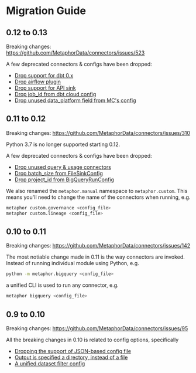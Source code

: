 # Migration Guide

## 0.12 to 0.13

Breaking changes: https://github.com/MetaphorData/connectors/issues/523

A few deprecated connectors & configs have been dropped:
- [Drop support for dbt 0.x](https://github.com/MetaphorData/connectors/pull/561)
- [Drop airflow plugin](https://github.com/MetaphorData/connectors/pull/562)
- [Drop support for API sink ](hhttps://github.com/MetaphorData/connectors/pull/565)
- [Drop job_id from dbt cloud config](https://github.com/MetaphorData/connectors/pull/619)
- [Drop unused data_platform field from MC's config](https://github.com/MetaphorData/connectors/pull/620)

## 0.11 to 0.12

Breaking changes: https://github.com/MetaphorData/connectors/issues/310

Python 3.7 is no longer supported starting 0.12.

A few deprecated connectors & configs have been dropped:
- [Drop unused query & usage connectors](https://github.com/MetaphorData/connectors/pull/521)
- [Drop batch_size from FileSinkConfig](https://github.com/MetaphorData/connectors/pull/522)
- [Drop project_id from BigQueryRunConfig](https://github.com/MetaphorData/connectors/pull/525)

We also renamed the `metaphor.manual` namespace to `metaphor.custom`. This means you'll need to change the name of the connectors when running, e.g.

```sh
metaphor custom.governance <config_file>
metaphor custom.lineage <config_file>
```

## 0.10 to 0.11

Breaking changes: https://github.com/MetaphorData/connectors/issues/142

The most notiable change made in 0.11 is the way connectors are invoked. Instead of running individual module using Python, e.g.

```sh
python -m metaphor.bigquery <config_file>
```

a unified CLI is used to run any connector, e.g.

```sh
metaphor bigquery <config_file>
```

## 0.9 to 0.10

Breaking changes: https://github.com/MetaphorData/connectors/issues/95

All the breaking changes in 0.10 is related to config options, specifically
- [Dropping the support of JSON-based config file](https://github.com/MetaphorData/connectors/pull/139)
- [Output is specified a directory, instead of a file](https://github.com/MetaphorData/connectors/pull/138)
- [A unified dataset filter config](https://github.com/MetaphorData/connectors/pull/128)
